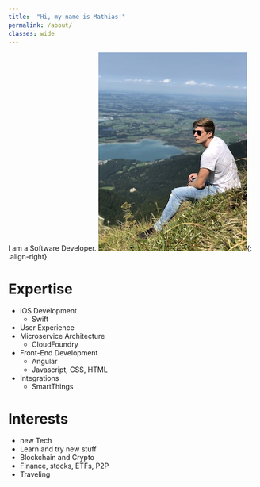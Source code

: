 ```yaml
---
title:  "Hi, my name is Mathias!"
permalink: /about/
classes: wide
---
```


I am a Software Developer.
![Mathias in the mountains](/assets/images/about/mm-alpen.jpg){: .align-right}

# Expertise
- iOS Development
  - Swift
- User Experience
- Microservice Architecture
  - CloudFoundry
- Front-End Development
  - Angular
  - Javascript, CSS, HTML
- Integrations
  - SmartThings

# Interests
- new Tech
- Learn and try new stuff
- Blockchain and Crypto
- Finance, stocks, ETFs, P2P
- Traveling


